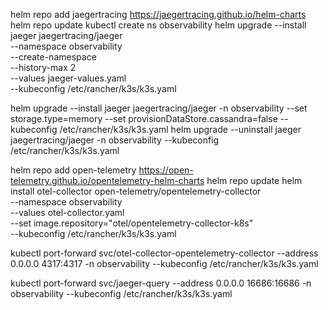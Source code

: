 helm repo add jaegertracing https://jaegertracing.github.io/helm-charts
helm repo update
kubectl create ns observability
helm upgrade --install jaeger jaegertracing/jaeger \
    --namespace observability \
    --create-namespace \
    --history-max 2 \
    --values jaeger-values.yaml \
    --kubeconfig /etc/rancher/k3s/k3s.yaml

helm upgrade --install jaeger jaegertracing/jaeger  -n observability   --set storage.type=memory  --set provisionDataStore.cassandra=false --kubeconfig /etc/rancher/k3s/k3s.yaml
helm upgrade --uninstall jaeger jaegertracing/jaeger  -n observability   --kubeconfig /etc/rancher/k3s/k3s.yaml


helm repo add open-telemetry https://open-telemetry.github.io/opentelemetry-helm-charts
helm repo update
helm install otel-collector open-telemetry/opentelemetry-collector \
    --namespace observability \
    --values otel-collector.yaml \
    --set image.repository="otel/opentelemetry-collector-k8s"\
    --kubeconfig /etc/rancher/k3s/k3s.yaml

kubectl port-forward svc/otel-collector-opentelemetry-collector  --address 0.0.0.0 4317:4317 -n observability --kubeconfig /etc/rancher/k3s/k3s.yaml

kubectl port-forward svc/jaeger-query --address 0.0.0.0 16686:16686 -n observability --kubeconfig /etc/rancher/k3s/k3s.yaml
